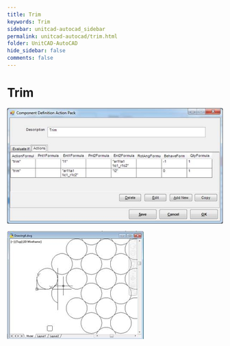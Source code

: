 ```yaml
---
title: Trim
keywords: Trim
sidebar: unitcad-autocad_sidebar
permalink: unitcad-autocad/trim.html
folder: UnitCAD-AutoCAD
hide_sidebar: false
comments: false
---
```

# Trim


![](/images/trim-comp-def.jpg)

![](/images/trim-drawing4.jpg)
